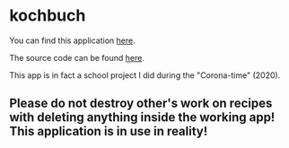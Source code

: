 # kochbuch

You can find this application [here](https://kochbuch-sebastian.herokuapp.com/). 

The source code can be found [here](https://github.com/SebastianThomas/vueServer). 

This app is in fact a school project I did during the "Corona-time" (2020). 

## Please do not destroy other's work on recipes with deleting anything inside the working app! This application is in use in reality!
